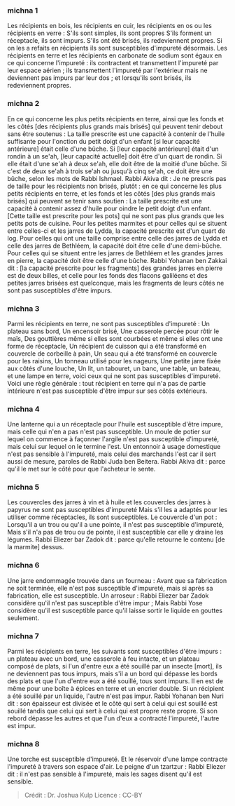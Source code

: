 
### michna 1
Les récipients en bois, les récipients en cuir, les récipients en os ou les récipients en verre : S'ils sont simples, ils sont propres S'ils forment un réceptacle, ils sont impurs. S'ils ont été brisés, ils redeviennent propres. Si on les a refaits en récipients ils sont susceptibles d'impureté désormais. Les récipients en terre et les récipients en carbonate de sodium sont égaux en ce qui concerne l'impureté : ils contractent et transmettent l'impureté par leur espace aérien ; ils transmettent l'impureté par l'extérieur mais ne deviennent pas impurs par leur dos ; et lorsqu'ils sont brisés, ils redeviennent propres.

### michna 2
En ce qui concerne les plus petits récipients en terre, ainsi que les fonds et les côtés [des récipients plus grands mais brisés] qui peuvent tenir debout sans être soutenus : La taille prescrite est une capacité à contenir de l'huile suffisante pour l'onction du petit doigt d'un enfant [si leur capacité antérieure] était celle d'une bûche. Si [leur capacité antérieure] était d'un rondin à un se'ah, [leur capacité actuelle] doit être d'un quart de rondin. Si elle était d'une se'ah à deux se'ah, elle doit être de la moitié d'une bûche. Si c'est de deux se'ah à trois se'ah ou jusqu'à cinq se'ah, ce doit être une bûche, selon les mots de Rabbi Ishmael. Rabbi Akiva dit : Je ne prescris pas de taille pour les récipients non brisés, plutôt : en ce qui concerne les plus petits récipients en terre, et les fonds et les côtés [des plus grands mais brisés] qui peuvent se tenir sans soutien : La taille prescrite est une capacité à contenir assez d'huile pour oindre le petit doigt d'un enfant. [Cette taille est prescrite pour les pots] qui ne sont pas plus grands que les petits pots de cuisine. Pour les petites marmites et pour celles qui se situent entre celles-ci et les jarres de Lydda, la capacité prescrite est d'un quart de log. Pour celles qui ont une taille comprise entre celle des jarres de Lydda et celle des jarres de Bethléem, la capacité doit être celle d'une demi-bûche. Pour celles qui se situent entre les jarres de Bethléem et les grandes jarres en pierre, la capacité doit être celle d'une bûche. Rabbi Yohanan ben Zakkai dit : [la capacité prescrite pour les fragments] des grandes jarres en pierre est de deux billes, et celle pour les fonds des flacons galiléens et des petites jarres brisées est quelconque, mais les fragments de leurs côtés ne sont pas susceptibles d'être impurs.

### michna 3
Parmi les récipients en terre, ne sont pas susceptibles d'impureté : Un plateau sans bord, Un encensoir brisé, Une casserole percée pour rôtir le maïs, Des gouttières même si elles sont courbées et même si elles ont une forme de réceptacle, Un récipient de cuisson qui a été transformé en couvercle de corbeille à pain, Un seau qui a été transformé en couvercle pour les raisins, Un tonneau utilisé pour les nageurs, Une petite jarre fixée aux côtés d'une louche, Un lit, un tabouret, un banc, une table, un bateau, et une lampe en terre, voici ceux qui ne sont pas susceptibles d'impureté. Voici une règle générale : tout récipient en terre qui n'a pas de partie intérieure n'est pas susceptible d'être impur sur ses côtés extérieurs.

### michna 4
Une lanterne qui a un réceptacle pour l'huile est susceptible d'être impure, mais celle qui n'en a pas n'est pas susceptible. Un moule de potier sur lequel on commence à façonner l'argile n'est pas susceptible d'impureté, mais celui sur lequel on le termine l'est. Un entonnoir à usage domestique n'est pas sensible à l'impureté, mais celui des marchands l'est car il sert aussi de mesure, paroles de Rabbi Juda ben Beitera. Rabbi Akiva dit : parce qu'il le met sur le côté pour que l'acheteur le sente.

### michna 5
Les couvercles des jarres à vin et à huile et les couvercles des jarres à papyrus ne sont pas susceptibles d'impureté Mais s'il les a adaptés pour les utiliser comme réceptacles, ils sont susceptibles. Le couvercle d'un pot : Lorsqu'il a un trou ou qu'il a une pointe, il n'est pas susceptible d'impureté, Mais s'il n'a pas de trou ou de pointe, il est susceptible car elle y draine les légumes. Rabbi Eliezer bar Zadok dit : parce qu'elle retourne le contenu [de la marmite] dessus.

### michna 6
Une jarre endommagée trouvée dans un fourneau : Avant que sa fabrication ne soit terminée, elle n'est pas susceptible d'impureté, mais si après sa fabrication, elle est susceptible. Un arroseur : Rabbi Eliezer bar Zadok considère qu'il n'est pas susceptible d'être impur ; Mais Rabbi Yose considère qu'il est susceptible parce qu'il laisse sortir le liquide en gouttes seulement.

### michna 7
Parmi les récipients en terre, les suivants sont susceptibles d'être impurs : un plateau avec un bord, une casserole à feu intacte, et un plateau composé de plats, si l'un d'entre eux a été souillé par un insecte [mort], ils ne deviennent pas tous impurs, mais s'il a un bord qui dépasse les bords des plats et que l'un d'entre eux a été souillé, tous sont impurs. Il en est de même pour une boîte à épices en terre et un encrier double. Si un récipient a été souillé par un liquide, l'autre n'est pas impur. Rabbi Yohanan ben Nuri dit : son épaisseur est divisée et le côté qui sert à celui qui est souillé est souillé tandis que celui qui sert à celui qui est propre reste propre. Si son rebord dépasse les autres et que l'un d'eux a contracté l'impureté, l'autre est impur.

### michna 8
Une torche est susceptible d'impureté. Et le réservoir d'une lampe contracte l'impureté à travers son espace d'air. Le peigne d'un tzartzur : Rabbi Eliezer dit : il n'est pas sensible à l'impureté, mais les sages disent qu'il est sensible.

>Crédit : Dr. Joshua Kulp
>Licence : CC-BY
